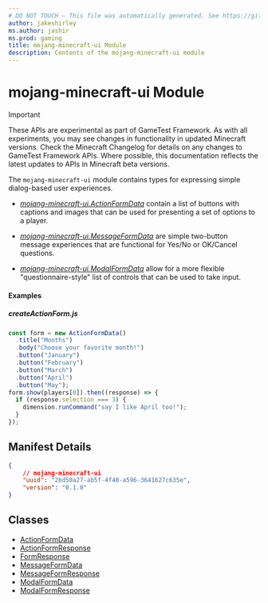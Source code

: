 ```yaml
---
# DO NOT TOUCH — This file was automatically generated. See https://github.com/Mojang/MinecraftScriptingApiDocsGenerator to modify descriptions, examples, etc.
author: jakeshirley
ms.author: jashir
ms.prod: gaming
title: mojang-minecraft-ui Module
description: Contents of the mojang-minecraft-ui module
---
```

# mojang-minecraft-ui Module
>[!IMPORTANT]
>These APIs are experimental as part of GameTest Framework. As with all experiments, you may see changes in functionality in updated Minecraft versions. Check the Minecraft Changelog for details on any changes to GameTest Framework APIs. Where possible, this documentation reflects the latest updates to APIs in Minecraft beta versions.

The `mojang-minecraft-ui` module contains types for expressing simple dialog-based user experiences.



  * [*mojang-minecraft-ui.ActionFormData*](../mojang-minecraft-ui/ActionFormData.md) contain a list of buttons with captions and images that can be used for presenting a set of options to a player.

  * [*mojang-minecraft-ui.MessageFormData*](../mojang-minecraft-ui/MessageFormData.md) are simple two-button message experiences that are functional for Yes/No or OK/Cancel questions.

  * [*mojang-minecraft-ui.ModalFormData*](../mojang-minecraft-ui/ModalFormData.md) allow for a more flexible "questionnaire-style" list of controls that can be used to take input.

#### **Examples**
##### *createActionForm.js*
```javascript
const form = new ActionFormData()
  .title("Months")
  .body("Choose your favorite month!")
  .button("January")
  .button("February")
  .button("March")
  .button("April")
  .button("May");
form.show(players[0]).then((response) => {
  if (response.selection === 3) {
    dimension.runCommand("say I like April too!");
  }
});
```

## Manifest Details
```json
{
    // mojang-minecraft-ui
    "uuid": "2bd50a27-ab5f-4f40-a596-3641627c635e",
    "version": "0.1.0"
}
```

## Classes
- [ActionFormData](ActionFormData.md)
- [ActionFormResponse](ActionFormResponse.md)
- [FormResponse](FormResponse.md)
- [MessageFormData](MessageFormData.md)
- [MessageFormResponse](MessageFormResponse.md)
- [ModalFormData](ModalFormData.md)
- [ModalFormResponse](ModalFormResponse.md)
